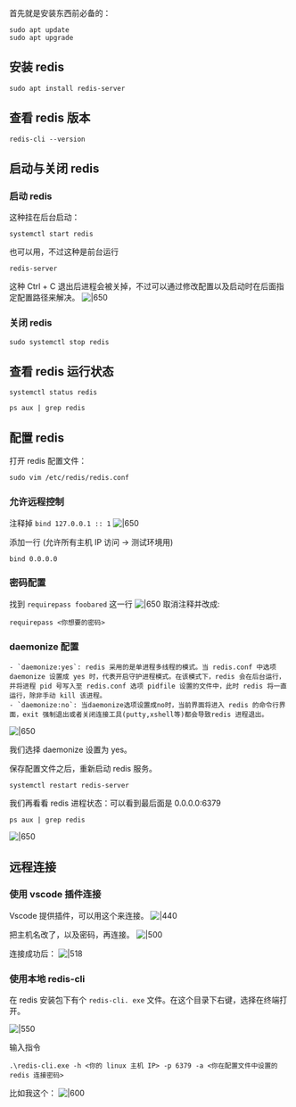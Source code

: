 
首先就是安装东西前必备的：
```shell
sudo apt update
sudo apt upgrade
```

## 安装 redis
```shell
sudo apt install redis-server
```

## 查看 redis 版本
```shell
redis-cli --version
```

## 启动与关闭 redis
### 启动 redis
这种挂在后台启动：
```shell
systemctl start redis
```

也可以用，不过这种是前台运行
```shell
redis-server
```
这种 Ctrl + C 退出后进程会被关掉，不过可以通过修改配置以及启动时在后面指定配置路径来解决。
![|650](https://typora-birdy.oss-cn-guangzhou.aliyuncs.com/20250210220555391.png)

### 关闭 redis
```shell
sudo systemctl stop redis
```

## 查看 redis 运行状态
```shell
systemctl status redis
```

```shell
ps aux | grep redis
```

## 配置 redis
打开 redis 配置文件：
```shell
sudo vim /etc/redis/redis.conf
```

### 允许远程控制
注释掉 `bind 127.0.0.1 :: 1`
![|650](https://typora-birdy.oss-cn-guangzhou.aliyuncs.com/20250210212656685.png)

添加一行 (允许所有主机 IP 访问 -> 测试环境用)
```
bind 0.0.0.0
```

### 密码配置
找到 `requirepass foobared` 这一行
![|650](https://typora-birdy.oss-cn-guangzhou.aliyuncs.com/20250210212948487.png)
取消注释并改成:
```
requirepass <你想要的密码>
```

### daemonize 配置
```ad-cite
- `daemonize:yes`: redis 采用的是单进程多线程的模式。当 redis.conf 中选项 daemonize 设置成 yes 时，代表开启守护进程模式。在该模式下，redis 会在后台运行，并将进程 pid 号写入至 redis.conf 选项 pidfile 设置的文件中，此时 redis 将一直运行，除非手动 kill 该进程。
- `daemonize:no`: 当daemonize选项设置成no时，当前界面将进入 redis 的命令行界面，exit 强制退出或者关闭连接工具(putty,xshell等)都会导致redis 进程退出。
```

![|650](https://typora-birdy.oss-cn-guangzhou.aliyuncs.com/20250210215815628.png)

我们选择 daemonize 设置为 yes。

保存配置文件之后，重新启动 redis 服务。
```shell
systemctl restart redis-server
```

我们再看看 redis 进程状态：可以看到最后面是 0.0.0.0:6379
```shell
ps aux | grep redis
```
![|650](https://typora-birdy.oss-cn-guangzhou.aliyuncs.com/20250210215209007.png)

## 远程连接
### 使用 vscode 插件连接
Vscode 提供插件，可以用这个来连接。
![|440](https://typora-birdy.oss-cn-guangzhou.aliyuncs.com/20250210220359402.png)

把主机名改了，以及密码，再连接。
![|500](https://typora-birdy.oss-cn-guangzhou.aliyuncs.com/20250210213240435.png)

连接成功后：
![|518](https://typora-birdy.oss-cn-guangzhou.aliyuncs.com/20250210220726614.png)

### 使用本地 redis-cli
在 redis 安装包下有个 `redis-cli. exe` 文件。在这个目录下右键，选择在终端打开。

![|550](https://typora-birdy.oss-cn-guangzhou.aliyuncs.com/20250210221240973.png)

输入指令
```shell
.\redis-cli.exe -h <你的 linux 主机 IP> -p 6379 -a <你在配置文件中设置的 redis 连接密码>
```
比如我这个：
![|600](https://typora-birdy.oss-cn-guangzhou.aliyuncs.com/20250210221438095.png)
